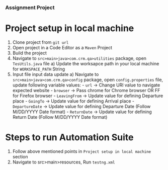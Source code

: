 ### Assignment Project

# Project setup in local machine

1. Clone project from `git url`
2. Open project in a Code Editor as a `Maven` Project
3. Build the project
4. Navigate to `src>main>java>com.crm.qa>utilities` package, open `TesUtils.java` file
   a) Update the worksapce path in your local machine for `WORKSPACE_PATH` String
5. Input file input data update
    a) Navigate to `src>main>java>com.crm.qa>config` package, open `config.properties` file, update following variable values:
        - `url` -> Change URl value to navigate expected website
        - `browser` -> Pass chrome for Chrome browser OR FF for Firefox browser
        - `LeavingFrom` -> Update value for defining Departure place
        - `GoingTo` -> Update value for defining Arrival place
        - `DepartureDate` -> Update value for defining Departure Date (Follow M/DD/YYYY Date format)
        - `ReturnDate` -> Update value for defining Return Date (Follow M/DD/YYYY Date format)

# Steps to run Automation Suite
1. Follow above mentioned points in `Project setup in local machine` section
2. Navigate to src>main>resources, Run `testng.xml`